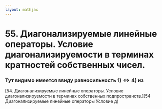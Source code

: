 ```yaml
---  
layout: mathjax  
---  
```

  
# 55. Диагонализируемые линейные операторы. Условие диагонализируемости в терминах кратностей собственных чисел.  
  
### Тут видимо имеется ввиду равносильность $1)\Leftrightarrow 4)$ из  
[54. Диагонализируемые линейные операторы. Условие диагонализируемости в терминах собственных подпространств.](54 Диагонализируемые линейные операторы Условие д)  
